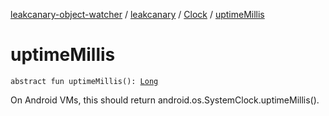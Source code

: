 [leakcanary-object-watcher](../../index.md) / [leakcanary](../index.md) / [Clock](index.md) / [uptimeMillis](./uptime-millis.md)

# uptimeMillis

`abstract fun uptimeMillis(): `[`Long`](https://kotlinlang.org/api/latest/jvm/stdlib/kotlin/-long/index.html)

On Android VMs, this should return android.os.SystemClock.uptimeMillis().

